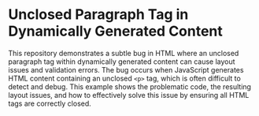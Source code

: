 # Unclosed Paragraph Tag in Dynamically Generated Content
This repository demonstrates a subtle bug in HTML where an unclosed paragraph tag within dynamically generated content can cause layout issues and validation errors. The bug occurs when JavaScript generates HTML content containing an unclosed `<p>` tag, which is often difficult to detect and debug. This example shows the problematic code, the resulting layout issues, and how to effectively solve this issue by ensuring all HTML tags are correctly closed.